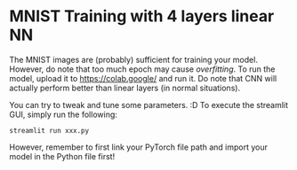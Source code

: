 # MNIST Training with 4 layers linear NN

The MNIST images are (probably) sufficient for training your model. However, do note that too much epoch may cause *overfitting*.
To run the model, upload it to <https://colab.google/> and run it.
Do note that CNN will actually perform better than linear layers (in normal situations).

You can try to tweak and tune some parameters. :D
To execute the streamlit GUI, simply run the following:
```
streamlit run xxx.py
```
However, remember to first link your PyTorch file path and import your model in the Python file first!
